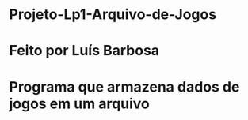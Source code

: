 # Projeto-Lp1-Arquivo-de-Jogos
# Feito por Luís Barbosa
# Programa que armazena dados de jogos em um arquivo
